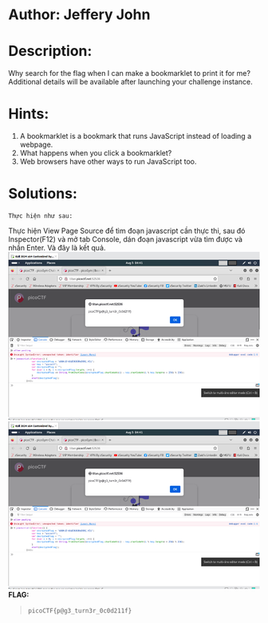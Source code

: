 # Author: Jeffery John
# Description:
Why search for the flag when I can make a bookmarklet to print it for me?
Additional details will be available after launching your challenge instance.
# Hints:
1.	A bookmarklet is a bookmark that runs JavaScript instead of loading a webpage.
2.	What happens when you click a bookmarklet?
3.	Web browsers have other ways to run JavaScript too.
# Solutions:
    Thực hiện như sau:
Thực hiện View Page Source để tìm đoạn javascript cần thực thi, sau đó Inspector(F12) và mở tab Console, dán đoạn javascript vừa tìm được và nhần Enter. Và đây là kết quả.
![alt text](Photos/image-7.png)
![alt text](Photos/image-8.png)
**FLAG:**
> `picoCTF{p@g3_turn3r_0c0d211f}`
